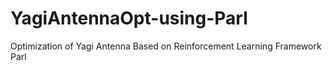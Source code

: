 # YagiAntennaOpt-using-Parl
Optimization of Yagi Antenna Based on Reinforcement Learning Framework Parl
